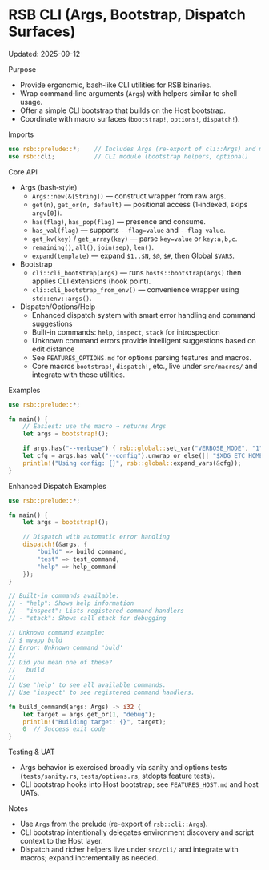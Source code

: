 # RSB CLI (Args, Bootstrap, Dispatch Surfaces)

Updated: 2025-09-12

Purpose
- Provide ergonomic, bash‑like CLI utilities for RSB binaries.
- Wrap command‑line arguments (`Args`) with helpers similar to shell usage.
- Offer a simple CLI bootstrap that builds on the Host bootstrap.
- Coordinate with macro surfaces (`bootstrap!`, `options!`, `dispatch!`).

Imports
```rust
use rsb::prelude::*;    // Includes Args (re-export of cli::Args) and macros
use rsb::cli;           // CLI module (bootstrap helpers, optional)
```

Core API
- Args (bash‑style)
  - `Args::new(&[String])` — construct wrapper from raw args.
  - `get(n)`, `get_or(n, default)` — positional access (1‑indexed, skips `argv[0]`).
  - `has(flag)`, `has_pop(flag)` — presence and consume.
  - `has_val(flag)` — supports `--flag=value` and `--flag value`.
  - `get_kv(key)` / `get_array(key)` — parse `key=value` or `key:a,b,c`.
  - `remaining()`, `all()`, `join(sep)`, `len()`.
  - `expand(template)` — expand `$1..$N`, `$@`, `$#`, then Global `$VARS`.
- Bootstrap
  - `cli::cli_bootstrap(args)` — runs `hosts::bootstrap(args)` then applies CLI extensions (hook point).
  - `cli::cli_bootstrap_from_env()` — convenience wrapper using `std::env::args()`.
- Dispatch/Options/Help
  - Enhanced dispatch system with smart error handling and command suggestions
  - Built-in commands: `help`, `inspect`, `stack` for introspection
  - Unknown command errors provide intelligent suggestions based on edit distance
  - See `FEATURES_OPTIONS.md` for options parsing features and macros.
  - Core macros `bootstrap!`, `dispatch!`, etc., live under `src/macros/` and integrate with these utilities.

Examples
```rust
use rsb::prelude::*;

fn main() {
    // Easiest: use the macro → returns Args
    let args = bootstrap!();

    if args.has("--verbose") { rsb::global::set_var("VERBOSE_MODE", "1"); }
    let cfg = args.has_val("--config").unwrap_or_else(|| "$XDG_ETC_HOME/app.conf".into());
    println!("Using config: {}", rsb::global::expand_vars(&cfg));
}
```

Enhanced Dispatch Examples
```rust
use rsb::prelude::*;

fn main() {
    let args = bootstrap!();

    // Dispatch with automatic error handling
    dispatch!(&args, {
        "build" => build_command,
        "test" => test_command,
        "help" => help_command
    });
}

// Built-in commands available:
// - "help": Shows help information
// - "inspect": Lists registered command handlers
// - "stack": Shows call stack for debugging

// Unknown command example:
// $ myapp buld
// Error: Unknown command 'buld'
//
// Did you mean one of these?
//   build
//
// Use 'help' to see all available commands.
// Use 'inspect' to see registered command handlers.

fn build_command(args: Args) -> i32 {
    let target = args.get_or(1, "debug");
    println!("Building target: {}", target);
    0  // Success exit code
}
```

Testing & UAT
- Args behavior is exercised broadly via sanity and options tests (`tests/sanity.rs`, `tests/options.rs`, stdopts feature tests).
- CLI bootstrap hooks into Host bootstrap; see `FEATURES_HOST.md` and host UATs.

Notes
- Use `Args` from the prelude (re-export of `rsb::cli::Args`).
- CLI bootstrap intentionally delegates environment discovery and script context to the Host layer.
- Dispatch and richer helpers live under `src/cli/` and integrate with macros; expand incrementally as needed.
